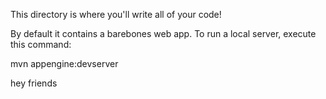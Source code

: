 This directory is where you'll write all of your code!

By default it contains a barebones web app. To run a local server, execute this
command:

mvn appengine:devserver

hey friends
